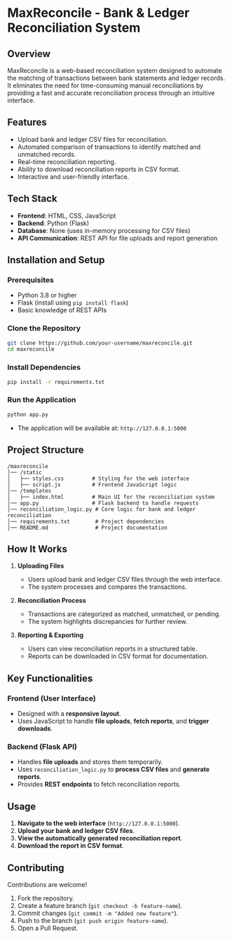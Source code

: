 

# **MaxReconcile - Bank & Ledger Reconciliation System**

## **Overview**
MaxReconcile is a web-based reconciliation system designed to automate the matching of transactions between bank statements and ledger records. It eliminates the need for time-consuming manual reconciliations by providing a fast and accurate reconciliation process through an intuitive interface.

## **Features**
- Upload bank and ledger CSV files for reconciliation.
- Automated comparison of transactions to identify matched and unmatched records.
- Real-time reconciliation reporting.
- Ability to download reconciliation reports in CSV format.
- Interactive and user-friendly interface.

## **Tech Stack**
- **Frontend**: HTML, CSS, JavaScript
- **Backend**: Python (Flask)
- **Database**: None (uses in-memory processing for CSV files)
- **API Communication**: REST API for file uploads and report generation

## **Installation and Setup**
### **Prerequisites**
- Python 3.8 or higher
- Flask (install using `pip install flask`)
- Basic knowledge of REST APIs

### **Clone the Repository**
```bash
git clone https://github.com/your-username/maxreconcile.git
cd maxreconcile
```

### **Install Dependencies**
```bash
pip install -r requirements.txt
```

### **Run the Application**
```bash
python app.py
```
- The application will be available at: `http://127.0.0.1:5000`

## **Project Structure**
```
/maxreconcile
│── /static
│   ├── styles.css         # Styling for the web interface
│   ├── script.js          # Frontend JavaScript logic
│── /templates
│   ├── index.html         # Main UI for the reconciliation system
│── app.py                 # Flask backend to handle requests
│── reconciliation_logic.py # Core logic for bank and ledger reconciliation
│── requirements.txt        # Project dependencies
│── README.md               # Project documentation
```

## **How It Works**
1. **Uploading Files**  
   - Users upload bank and ledger CSV files through the web interface.
   - The system processes and compares the transactions.

2. **Reconciliation Process**  
   - Transactions are categorized as matched, unmatched, or pending.
   - The system highlights discrepancies for further review.

3. **Reporting & Exporting**  
   - Users can view reconciliation reports in a structured table.
   - Reports can be downloaded in CSV format for documentation.

## **Key Functionalities**
### **Frontend (User Interface)**
- Designed with a **responsive layout**.
- Uses JavaScript to handle **file uploads**, **fetch reports**, and **trigger downloads**.

### **Backend (Flask API)**
- Handles **file uploads** and stores them temporarily.
- Uses `reconciliation_logic.py` to **process CSV files** and **generate reports**.
- Provides **REST endpoints** to fetch reconciliation reports.

## **Usage**
1. **Navigate to the web interface** (`http://127.0.0.1:5000`).
2. **Upload your bank and ledger CSV files**.
3. **View the automatically generated reconciliation report**.
4. **Download the report in CSV format**.


## **Contributing**
Contributions are welcome!  
1. Fork the repository.
2. Create a feature branch (`git checkout -b feature-name`).
3. Commit changes (`git commit -m "Added new feature"`).
4. Push to the branch (`git push origin feature-name`).
5. Open a Pull Request.

